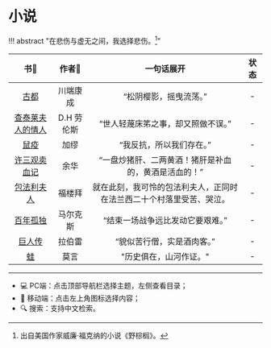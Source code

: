 # 小说

!!! abstract "在悲伤与虚无之间，我选择悲伤。[^1]"

|                   书📖                    |   作者🥸    |                              一句话展开                              | 状态  |
| :--------------------------------------: | :--------: | :------------------------------------------------------------------: | :---: |
|            [古都](./Kyoto.md)            |  川端康成  |                        “松阴樱影，摇曳流荡。”                        |   -   |
| [查泰莱夫人的情人](./Lady_Chatterley.md) | D.H 劳伦斯 |                  “世人轻蔑床笫之事，却又照做不误。”                  |   -   |
|           [鼠疫](./Plague.md)            |    加缪    |                       “我反抗，所以我们存在。”                       |   -   |
|     [许三观卖血记](./Xu_san_guan.md)     |    余华    |         “一盘炒猪肝、二两黄酒！猪肝是补血的，黄酒是活血的！”         |   -   |
|     [包法利夫人](./Madam_Bovary.md)      |   福楼拜   | 就在此刻，我可怜的包法利夫人，正同时在法兰西二十个村落里受苦、哭泣。 |   -   |
|   [百年孤独](./100_years_solitude.md)    |  马尔克斯  |                   “结束一场战争远比发动它要艰难。”                   |   -   |
|          [巨人传](./Giants.md)           |   拉伯雷   |                      “貌似苦行僧，实是酒肉客。”                      |   -   |
|             [蛙](./Frog.md)              |    莫言    |                        "历史俱在，山河作证。"                        |   -   |


----------

- 💻 PC端：点击顶部导航栏选择主题，左侧查看目录；
- 📱 移动端：点击左上角图标选择内容；
- 🔍 搜索：支持中文检索。


[^1]: 出自美国作家威廉·福克纳的小说《野棕榈》。
